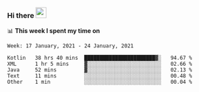 ### Hi there <a href="https://www.gautamkrishnar.com/"><img src="https://media.giphy.com/media/hvRJCLFzcasrR4ia7z/giphy.gif" width="25px"></a>

📊 **This week I spent my time on**

<!--START_SECTION:waka-->
```text
Week: 17 January, 2021 - 24 January, 2021

Kotlin   38 hrs 40 mins  ███████████████████████▓░   94.67 % 
XML      1 hr 5 mins     ▓░░░░░░░░░░░░░░░░░░░░░░░░   02.66 % 
Java     52 mins         ▓░░░░░░░░░░░░░░░░░░░░░░░░   02.13 % 
Text     11 mins         ░░░░░░░░░░░░░░░░░░░░░░░░░   00.48 % 
Other    1 min           ░░░░░░░░░░░░░░░░░░░░░░░░░   00.04 % 
```
<!--END_SECTION:waka-->
